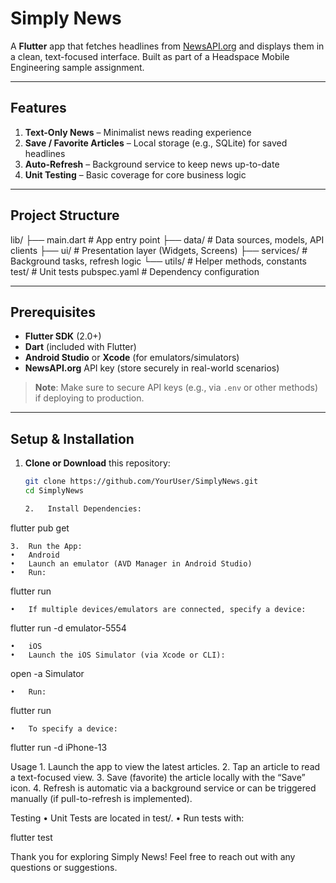 # Simply News

A **Flutter** app that fetches headlines from [NewsAPI.org](https://newsapi.org) and displays them in a clean, text-focused interface. Built as part of a Headspace Mobile Engineering sample assignment.

---

## Features

1. **Text-Only News** – Minimalist news reading experience
2. **Save / Favorite Articles** – Local storage (e.g., SQLite) for saved headlines
3. **Auto-Refresh** – Background service to keep news up-to-date
4. **Unit Testing** – Basic coverage for core business logic

---

## Project Structure

lib/
├── main.dart # App entry point
├── data/ # Data sources, models, API clients
├── ui/ # Presentation layer (Widgets, Screens)
├── services/ # Background tasks, refresh logic
└── utils/ # Helper methods, constants
test/ # Unit tests
pubspec.yaml # Dependency configuration

---

## Prerequisites

- **Flutter SDK** (2.0+)
- **Dart** (included with Flutter)
- **Android Studio** or **Xcode** (for emulators/simulators)
- **NewsAPI.org** API key (store securely in real-world scenarios)

> **Note**: Make sure to secure API keys (e.g., via `.env` or other methods) if deploying to production.

---

## Setup & Installation

1. **Clone or Download** this repository:

   ```bash
   git clone https://github.com/YourUser/SimplyNews.git
   cd SimplyNews

   2.	Install Dependencies:
   ```

flutter pub get

    3.	Run the App:
    •	Android
    •	Launch an emulator (AVD Manager in Android Studio)
    •	Run:

flutter run

    •	If multiple devices/emulators are connected, specify a device:

flutter run -d emulator-5554

    •	iOS
    •	Launch the iOS Simulator (via Xcode or CLI):

open -a Simulator

    •	Run:

flutter run

    •	To specify a device:

flutter run -d iPhone-13

Usage 1. Launch the app to view the latest articles. 2. Tap an article to read a text-focused view. 3. Save (favorite) the article locally with the “Save” icon. 4. Refresh is automatic via a background service or can be triggered manually (if pull-to-refresh is implemented).

Testing
• Unit Tests are located in test/.
• Run tests with:

flutter test

Thank you for exploring Simply News!
Feel free to reach out with any questions or suggestions.
